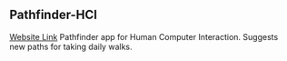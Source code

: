 ## Pathfinder-HCI

[Website Link](https://pathfinder-hci.github.io/)
Pathfinder app for Human Computer Interaction. Suggests new paths for taking daily walks.
